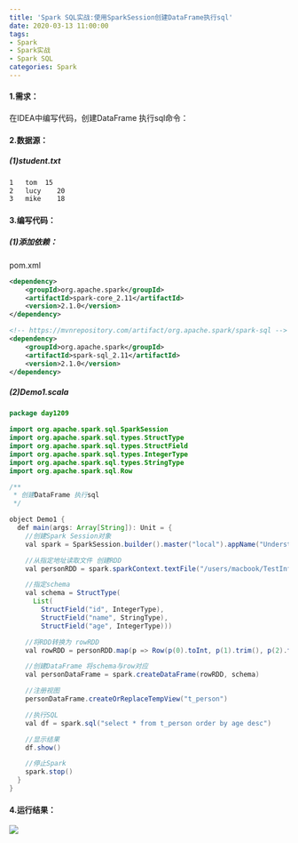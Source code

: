 ```yaml
---
title: 'Spark SQL实战:使用SparkSession创建DataFrame执行sql'
date: 2020-03-13 11:00:00
tags: 
- Spark
- Spark实战
- Spark SQL
categories: Spark
---
```


#### 1.需求：
在IDEA中编写代码，创建DataFrame 执行sql命令：

#### 2.数据源：

##### (1)student.txt
```txt
1	tom  15
2	lucy	20
3	mike	18
```
#### 3.编写代码：
##### (1)添加依赖：
pom.xml

```xml
<dependency>
    <groupId>org.apache.spark</groupId>
    <artifactId>spark-core_2.11</artifactId>
    <version>2.1.0</version>
</dependency>

<!-- https://mvnrepository.com/artifact/org.apache.spark/spark-sql -->
<dependency>
    <groupId>org.apache.spark</groupId>
    <artifactId>spark-sql_2.11</artifactId>
    <version>2.1.0</version>
</dependency>
```
##### (2)Demo1.scala

```java
package day1209

import org.apache.spark.sql.SparkSession
import org.apache.spark.sql.types.StructType
import org.apache.spark.sql.types.StructField
import org.apache.spark.sql.types.IntegerType
import org.apache.spark.sql.types.StringType
import org.apache.spark.sql.Row

/**
 * 创建DataFrame 执行sql
 */

object Demo1 {
  def main(args: Array[String]): Unit = {
    //创建Spark Session对象
    val spark = SparkSession.builder().master("local").appName("UnderstandSparkSession").getOrCreate()

    //从指定地址读取文件 创建RDD
    val personRDD = spark.sparkContext.textFile("/users/macbook/TestInfo/student.txt").map(_.split("\t"))

    //指定schema
    val schema = StructType(
      List(
        StructField("id", IntegerType),
        StructField("name", StringType),
        StructField("age", IntegerType)))

    //将RDD转换为 rowRDD
    val rowRDD = personRDD.map(p => Row(p(0).toInt, p(1).trim(), p(2).toInt))

    //创建DataFrame 将schema与row对应
    val personDataFrame = spark.createDataFrame(rowRDD, schema)

    //注册视图
    personDataFrame.createOrReplaceTempView("t_person")

    //执行SQL
    val df = spark.sql("select * from t_person order by age desc")

    //显示结果
    df.show()

    //停止Spark
    spark.stop()
  }
}
```

#### 4.运行结果：
![](https://imgconvert.csdnimg.cn/aHR0cHM6Ly91cGxvYWQtaW1hZ2VzLmppYW5zaHUuaW8vdXBsb2FkX2ltYWdlcy80MzkxNDA3LWY2MzZmYWEwM2E4NzZjODkucG5n?x-oss-process=image/format,png)
